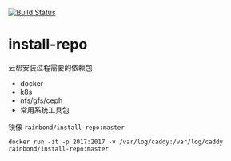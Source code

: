 [![Build Status](https://travis-ci.org/goodrain/install-repo.svg?branch=master)](https://travis-ci.org/goodrain/install-repo)
# install-repo

云帮安装过程需要的依赖包

- docker
- k8s
- nfs/gfs/ceph
- 常用系统工具包

镜像 `rainbond/install-repo:master`

```
docker run -it -p 2017:2017 -v /var/log/caddy:/var/log/caddy  rainbond/install-repo:master
```
